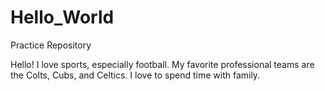 # Hello_World
Practice Repository

Hello!
I love sports, especially football.
My favorite professional teams are the Colts, Cubs, and Celtics.
I love to spend time with family.
